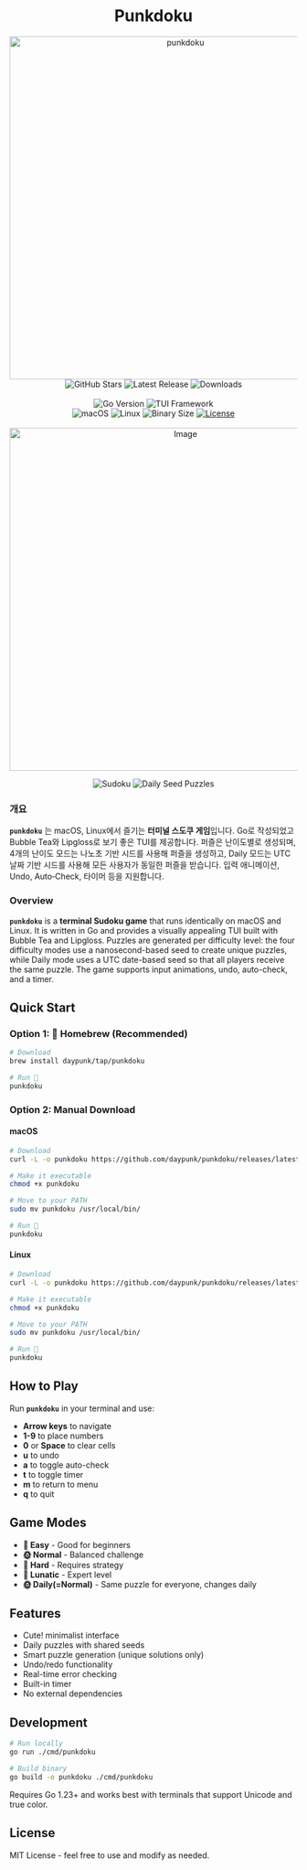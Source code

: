 <h1 align="center">Punkdoku</h1>

<div align="center">
  <img src="https://github.com/user-attachments/assets/8bb7cf23-51b1-4db6-86f8-ef8c96bf6661" width="600" alt="punkdoku">
</div>

<div align="center">
  <!-- Repo Stats -->
  <a href="https://github.com/daypunk/punkdoku/stargazers"  style="text-decoration: none;">
    <img src="https://img.shields.io/github/stars/daypunk/punkdoku?style=plastic&logo=apachespark&label=Stars&logoColor=FFD700&labelColor=222&color=FFD700" alt="GitHub Stars"/>
  </a>
  <a href="https://github.com/daypunk/punkdoku/releases/latest"  style="text-decoration: none;">
    <img src="https://img.shields.io/github/v/release/daypunk/punkdoku?style=plastic&logo=github&logoColor=white&label=Release&labelColor=222&color=ccc" alt="Latest Release"/>
  </a>
  <a href="https://github.com/daypunk/punkdoku/releases"  style="text-decoration: none;">
    <img src="https://img.shields.io/github/downloads/daypunk/punkdoku/total?style=plastic&logo=github&logoColor=white&label=Downloads&labelColor=222&color=ccc" alt="Downloads"/>
  </a>
</div>
<br>

<div align="center">
  <!-- Tech Stack -->
  <img src="https://img.shields.io/badge/Go-1.23+-66E3FF?style=plastic&logo=go&labelColor=FFF" alt="Go Version"/>
  <img src="https://img.shields.io/badge/TUI-Bubble%20Tea-FFB3C7?style=plastic&logo=ntfy&labelColor=FFF&logoColor=FF79C6" alt="TUI Framework"/>
</div>


<div align="center">
  <img src="https://img.shields.io/badge/macOS-ccc?style=plastic&logo=apple&labelColor=fff&logoColor=black" alt="macOS"/>
  <img src="https://img.shields.io/badge/Linux-ccc?style=plastic&logo=linux&labelColor=fff&logoColor=black" alt="Linux"/>
  <img src="https://img.shields.io/badge/Binary-4.8MB-ccc?style=plastic&labelColor=fff" alt="Binary Size"/>
  <a href="https://opensource.org/licenses/MIT">
    <img src="https://img.shields.io/badge/License-MIT-ccc?style=plastic&&labelColor=fff&logoColor=white" alt="License"/>
  </a>
</div>
<br>

<div align="center">
  <img width="600" alt="Image" src="https://github.com/user-attachments/assets/304f1911-3ec1-4311-9892-e7c5fb0d6f89" />
</div>

<p align="center">
  <img src="https://img.shields.io/badge/🧩-Sudoku-ccc?style=plastic&labelColor=fff" alt="Sudoku"/>
  <img src="https://img.shields.io/badge/📅-Daily%20Seed%20Puzzles-ccc?style=plastic&labelColor=fff" alt="Daily Seed Puzzles"/>
</p>

### 개요
**`punkdoku`** 는 macOS, Linux에서 즐기는 **터미널 스도쿠 게임**입니다. Go로 작성되었고 Bubble Tea와 Lipgloss로 보기 좋은 TUI를 제공합니다. 퍼즐은 난이도별로 생성되며, 4개의 난이도 모드는 나노초 기반 시드를 사용해 퍼즐을 생성하고, Daily 모드는 UTC 날짜 기반 시드를 사용해 모든 사용자가 동일한 퍼즐을 받습니다. 입력 애니메이션, Undo, Auto‑Check, 타이머 등을 지원합니다.

### Overview
**`punkdoku`** is a **terminal Sudoku game** that runs identically on macOS and Linux. It is written in Go and provides a visually appealing TUI built with Bubble Tea and Lipgloss. Puzzles are generated per difficulty level: the four difficulty modes use a nanosecond-based seed to create unique puzzles, while Daily mode uses a UTC date-based seed so that all players receive the same puzzle. The game supports input animations, undo, auto-check, and a timer.

## Quick Start

### Option 1: 🍺 Homebrew (Recommended)
```bash
# Download
brew install daypunk/tap/punkdoku

# Run 🚀
punkdoku
```

### Option 2: Manual Download

#### macOS
```bash
# Download
curl -L -o punkdoku https://github.com/daypunk/punkdoku/releases/latest/download/punkdoku-macos-$(uname -m | sed 's/x86_64/amd64/')

# Make it executable
chmod +x punkdoku

# Move to your PATH
sudo mv punkdoku /usr/local/bin/

# Run 🚀
punkdoku
```

#### Linux
```bash
# Download
curl -L -o punkdoku https://github.com/daypunk/punkdoku/releases/latest/download/punkdoku-linux

# Make it executable
chmod +x punkdoku

# Move to your PATH
sudo mv punkdoku /usr/local/bin/

# Run 🚀
punkdoku
```

## How to Play

Run **`punkdoku`** in your terminal and use:
- **Arrow keys** to navigate
- **1-9** to place numbers
- **0** or **Space** to clear cells
- **u** to undo
- **a** to toggle auto-check
- **t** to toggle timer
- **m** to return to menu
- **q** to quit

## Game Modes

- **🍼 Easy** - Good for beginners
- **🌞 Normal** - Balanced challenge
- **🌚 Hard** - Requires strategy
- **🥀 Lunatic** - Expert level
- **🌞 Daily(=Normal)** - Same puzzle for everyone, changes daily

## Features

- Cute! minimalist interface
- Daily puzzles with shared seeds
- Smart puzzle generation (unique solutions only)
- Undo/redo functionality
- Real-time error checking
- Built-in timer
- No external dependencies

## Development

```bash
# Run locally
go run ./cmd/punkdoku

# Build binary
go build -o punkdoku ./cmd/punkdoku
```

Requires Go 1.23+ and works best with terminals that support Unicode and true color.

## License

MIT License - feel free to use and modify as needed.
